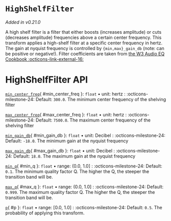 # `HighShelfFilter`

_Added in v0.21.0_

A high shelf filter is a filter that either boosts (increases amplitude) or cuts
(decreases amplitude) frequencies above a certain center frequency. This transform
applies a high-shelf filter at a specific center frequency in hertz.
The gain at nyquist frequency is controlled by `{min,max}_gain_db` (note: can be positive or negative!).
Filter coefficients are taken from [the W3 Audio EQ Cookbook :octicons-link-external-16:](https://www.w3.org/TR/audio-eq-cookbook/)

# HighShelfFilter API

[`min_center_freq`](#min_center_freq){ #min_center_freq }: `float` • unit: hertz
:   :octicons-milestone-24: Default: `300.0`. The minimum center frequency of the shelving filter

[`max_center_freq`](#max_center_freq){ #max_center_freq }: `float` • unit: hertz
:   :octicons-milestone-24: Default: `7500.0`. The maximum center frequency of the shelving filter

[`min_gain_db`](#min_gain_db){ #min_gain_db }: `float` • unit: Decibel
:   :octicons-milestone-24: Default: `-18.0`. The minimum gain at the nyquist frequency

[`max_gain_db`](#max_gain_db){ #max_gain_db }: `float` • unit: Decibel
:   :octicons-milestone-24: Default: `18.0`. The maximum gain at the nyquist frequency

[`min_q`](#min_q){ #min_q }: `float` • range: (0.0, 1.0]
:   :octicons-milestone-24: Default: `0.1`. The minimum quality factor Q. The higher
    the Q, the steeper the transition band will be.

[`max_q`](#max_q){ #max_q }: `float` • range: (0.0, 1.0]
:   :octicons-milestone-24: Default: `0.999`. The maximum quality factor Q. The higher
    the Q, the steeper the transition band will be.

[`p`](#p){ #p }: `float` • range: [0.0, 1.0]
:   :octicons-milestone-24: Default: `0.5`. The probability of applying this transform.
